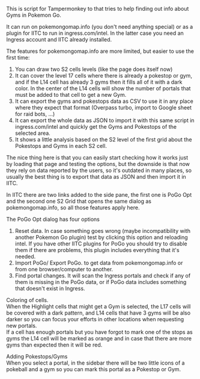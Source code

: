 This is script for Tampermonkey to that tries to help finding out info about Gyms in Pokemon Go.  

It can run on pokemongomap.info (you don't need anything special) or as a plugin for IITC to run in ingress.com/intel. In the latter case you need an Ingress account and IITC already installed.

The features for pokemongomap.info are more limited, but easier to use the first time:
  1. You can draw two S2 cells levels (like the page does itself now)
  2. It can cover the level 17 cells where there is already a pokestop or gym, and if the L14 cell has already 3 gyms then it fills all of it with a dark color. In the center of the L14 cells will show the number of portals that must be added to that cell to get a new Gym.
  3. It can export the gyms and pokestops data as CSV to use it in any place where they expect that format (Overpass turbo, import to Google sheet for raid bots, ...)
  4. It can export the whole data as JSON to import it with this same script in ingress.com/intel and quickly get the Gyms and Pokestops of the selected area.
  5. It shows a little analysis based on the S2 level of the first grid about the Pokestops and Gyms in each S2 cell.
  
 The nice thing here is that you can easily start checking how it works just by loading that page and testing the options, but the downside is that now they rely on data reported by the users, so it's outdated in many places, so usually the best thing is to export that data as JSON and then import it in IITC.
 
 In IITC there are two links added to the side pane, the first one is PoGo Opt and the second one S2 Grid that opens the same dialog as pokemongomap.info, so all those features apply here.
 
 The PoGo Opt dialog has four options
   1. Reset data. In case something goes wrong (maybe incompatibility with another Pokemon Go plugin) test by clicking this option and reloading intel. If you have other IITC plugins for PoGo you should try to disable them if there are problems, this plugin includes everything that it's needed.  
   2. Import PoGo/ Export PoGo. to get data from pokemongomap.info or from one browser/computer to another.
   3. Find portal changes. It will scan the Ingress portals and check if any of them is missing in the PoGo data, or if PoGo data includes something that doesn't exist in Ingress.
   
 Coloring of cells.  
 When the Highlight cells that might get a Gym is selected, the L17 cells will be covered with a dark pattern, and L14 cells that have 3 gyms will be also darker so you can focus your efforts in other locations when requesting new portals.  
 If a cell has enough portals but you have forgot to mark one of the stops as gyms the L14 cell will be marked as orange and in case that there are more gyms than expected then it will be red.
 
 Adding Pokestops/Gyms  
 When you select a portal, in the sidebar there will be two little icons of a pokeball and a gym so you can mark this portal as a Pokestop or Gym.
 
